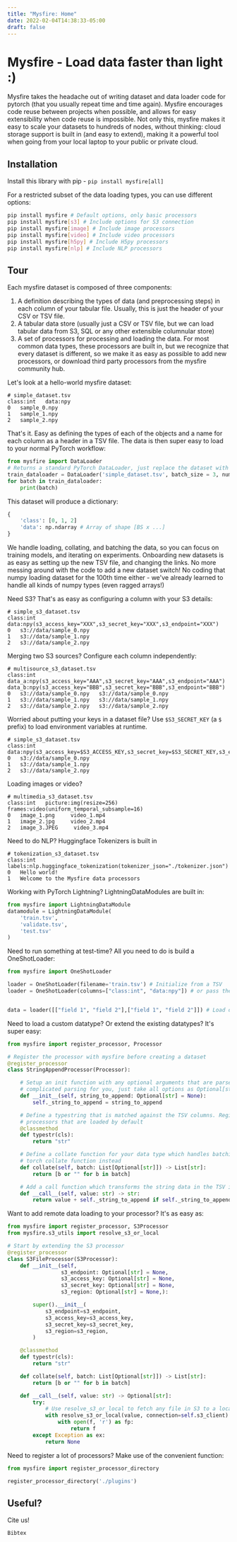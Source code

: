 ```yaml
---
title: "Mysfire: Home"
date: 2022-02-04T14:38:33-05:00
draft: false
---
```


# Mysfire - Load data faster than light :)

Mysfire takes the headache out of writing dataset and data loader code for pytorch (that you usually repeat time and
time again). Mysfire encourages code reuse between projects when possible, and allows for easy extensibility when code
reuse is impossible. Not only this, mysfire makes it easy to scale your datasets to hundreds of nodes, without thinking:
cloud storage support is built in (and easy to extend), making it a powerful tool when going from your local laptop to
your public or private cloud.

## Installation

Install this library with pip - `pip install mysfire[all]`

For a restricted subset of the data loading types, you can use different options:
```bash
pip install mysfire # Default options, only basic processors
pip install mysfire[s3] # Include options for S3 connection
pip install mysfire[image] # Include image processors
pip install mysfire[video] # Include video processors
pip install mysfire[h5py] # Include H5py processors
pip install mysfire[nlp] # Include NLP processors
```

## Tour

Each mysfire dataset is composed of three components:
1. A definition describing the types of data (and preprocessing steps) in each column of your tabular file. Usually,
    this is just the header of your CSV or TSV file.
2. A tabular data store (usually just a CSV or TSV file, but we can load tabular data from S3, SQL or any other
    extensible columnular store)
3. A set of processors for processing and loading the data. For most common data types, these processors are built in,
    but we recognize that every dataset is different, so we make it as easy as possible to add new processors, or
    download third party processors from the mysfire community hub.


Let's look at a hello-world mysfire dataset:
```tsv
# simple_dataset.tsv
class:int   data:npy
0   sample_0.npy
1   sample_1.npy
2   sample_2.npy
```

That's it. Easy as defining the types of each of the objects and a name for each column as a header in a TSV file. The
data is then super easy to load to your normal PyTorch workflow:
```py
from mysfire import DataLoader
# Returns a standard PyTorch DataLoader, just replace the dataset with the TSV file!
train_dataloader = DataLoader('simple_dataset.tsv', batch_size = 3, num_workers=12)
for batch in train_dataloader:
    print(batch)
```

This dataset will produce a dictionary:
```py
{
    'class': [0, 1, 2]
    'data': np.ndarray # Array of shape [BS x ...]
}
```

We handle loading, collating, and batching the data, so you can focus on training models, and iterating on experiments.
Onboarding new datasets is as easy as setting up the new TSV file, and changing the links. No more messing around with
the code to add a new dataset switch! No coding that numpy loading dataset for the 100th time either - we've already
learned to handle all kinds of numpy types (even ragged arrays!)

Need S3? That's as easy as configuring a column with your S3 details:
```
# simple_s3_dataset.tsv
class:int   data:npy(s3_access_key="XXX",s3_secret_key="XXX",s3_endpoint="XXX")
0   s3://data/sample_0.npy
1   s3://data/sample_1.npy
2   s3://data/sample_2.npy
```

Merging two S3 sources? Configure each column independently:
```
# multisource_s3_dataset.tsv
class:int  data_a:npy(s3_access_key="AAA",s3_secret_key="AAA",s3_endpoint="AAA")    data_b:npy(s3_access_key="BBB",s3_secret_key="BBB",s3_endpoint="BBB")
0   s3://data/sample_0.npy   s3://data/sample_0.npy
1   s3://data/sample_1.npy   s3://data/sample_1.npy
2   s3://data/sample_2.npy   s3://data/sample_2.npy
```

Worried about putting your keys in a dataset file? Use `$S3_SECRET_KEY` (a `$` prefix) to load environment variables at
runtime.

```
# simple_s3_dataset.tsv
class:int   data:npy(s3_access_key=$S3_ACCESS_KEY,s3_secret_key=$S3_SECRET_KEY,s3_endpoint=$S3_ENDPOINT)
0   s3://data/sample_0.npy
1   s3://data/sample_1.npy
2   s3://data/sample_2.npy
```


Loading images or video?
```
# multimedia_s3_dataset.tsv
class:int   picture:img(resize=256)  frames:video(uniform_temporal_subsample=16)
0   image_1.png     video_1.mp4
1   image_2.jpg     video_2.mp4
2   image_3.JPEG     video_3.mp4
```

Need to do NLP? Huggingface Tokenizers is built in
```
# tokenization_s3_dataset.tsv
class:int   labels:nlp.huggingface_tokenization(tokenizer_json="./tokenizer.json")
0   Hello world!
1   Welcome to the Mysfire data processors
```


Working with PyTorch Lightning? LightningDataModules are built in:
```py
from mysfire import LightningDataModule
datamodule = LightningDataModule(
    'train.tsv',
    'validate.tsv',
    'test.tsv'
)
```

Need to run something at test-time? All you need to do is build a OneShotLoader:
```py
from mysfire import OneShotLoader

loader = OneShotLoader(filename='train.tsv') # Initialize from a TSV
loader = OneShotLoader(columns=["class:int", "data:npy"]) # or pass the columns directly!


data = loader([["field 1", "field 2"],["field 1", "field 2"]]) # Load data with a single method
```

Need to load a custom datatype? Or extend the existing datatypes? It's super easy:
```py
from mysfire import register_processor, Processor

# Register the processor with mysfire before creating a dataset
@register_processor
class StringAppendProcessor(Processor):

    # Setup an init function with any optional arguments that are parsed from the column. We handle all of the
    # complicated parsing for you, just take all options as Optional[str] arguments!
    def __init__(self, string_to_append: Optional[str] = None):
        self._string_to_append = string_to_append

    # Define a typestring that is matched against the TSV columns. Registered processors take precidence over
    # processors that are loaded by default
    @classmethod
    def typestr(cls):
        return "str"

    # Define a collate function for your data type which handles batching. If this is missing, we use the standard
    # torch collate function instead
    def collate(self, batch: List[Optional[str]]) -> List[str]:
        return [b or "" for b in batch]

    # Add a call function which transforms the string data in the TSV into a single data sample.
    def __call__(self, value: str) -> str:
        return value + self._string_to_append if self._string_to_append else ""
```

Want to add remote data loading to your processor? It's as easy as:
```py
from mysfire import register_processor, S3Processor
from mysfire.s3_utils import resolve_s3_or_local

# Start by extending the S3 processor
@register_processor
class S3FileProcessor(S3Processor):
    def __init__(self,
                 s3_endpoint: Optional[str] = None,
                 s3_access_key: Optional[str] = None,
                 s3_secret_key: Optional[str] = None,
                 s3_region: Optional[str] = None,):

        super().__init__(
            s3_endpoint=s3_endpoint,
            s3_access_key=s3_access_key,
            s3_secret_key=s3_secret_key,
            s3_region=s3_region,
        )

    @classmethod
    def typestr(cls):
        return "str"

    def collate(self, batch: List[Optional[str]]) -> List[str]:
        return [b or "" for b in batch]

    def __call__(self, value: str) -> Optional[str]:
        try:
            # Use resolve_s3_or_local to fetch any file in S3 to a local filepath (or use a local file path if it's local)
            with resolve_s3_or_local(value, connection=self.s3_client) as f:
                with open(f, 'r') as fp:
                    return f
        except Exception as ex:
            return None
```

Need to register a lot of processors? Make use of the convenient function:
```py
from mysfire import register_processor_directory

register_processor_directory('./plugins')
```

## Useful?

Cite us!
```
Bibtex
```
